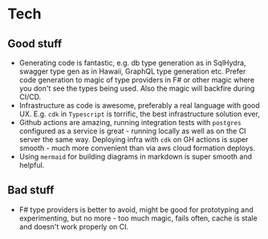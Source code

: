 # Tech

## Good stuff

- Generating code is fantastic, e.g. db type generation as in SqlHydra, swagger type gen as in Hawaii, GraphQL type generation etc. Prefer code generation to magic of type providers in F# or other magic where you don't see the types being used. Also the magic will backfire during CI/CD.
- Infrastructure as code is awesome, preferably a real language with good UX. E.g. `cdk` in `Typescript` is torrific, the best infrastructure solution ever,
- Github actions are amazing, running integration tests with `postgres` configured as a service is great - running locally as well as on the CI server the same way. Deploying infra with `cdk` on GH actions is super smooth - much more convenient than via aws cloud formation deploys.
- Using `mermaid` for building diagrams in markdown is super smooth and helpful.

## Bad stuff

- F# type providers is better to avoid, might be good for prototyping and experimenting, but no more - too much magic, fails often, cache is stale and doesn't work properly on CI.
